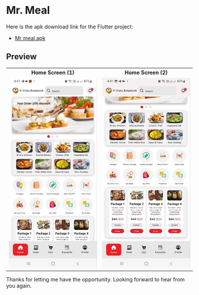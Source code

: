 # Mr. Meal

Here is the apk download link for the Flutter project:

- [Mr meal.apk](https://github.com/Safius-Sifat/Mr-Meal/releases/download/v1.0.0%2B1/app-release.apk)

## Preview

<table style="width:100%">
  <tr>
    <th>Home Screen (1)</th>
    <th>Home Screen (2)</th> 
  </tr>
  <tr>
    <td><img src="assets/1.jpg" /></td>
    <td><img src="assets/2.jpg" /></td>
</table>


Thanks for letting me have the opportunity. Looking forward to hear from you again.
